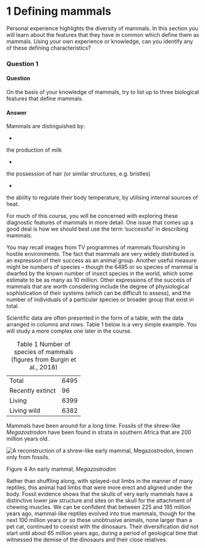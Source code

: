 # 1 Defining mammals


Personal experience highlights the diversity of mammals. In this section you will learn about the features that they have in common which define them as mammals. Using your own experience or knowledge, can you identify any of these defining characteristics?
<!--SAQ id=saq001-->

### Question 1


#### Question

On the basis of your knowledge of mammals, try to list up to three biological features that define mammals.


#### Answer

Mammals are distinguished by:

* 
the production of milk


* 
the possession of hair (or similar structures, e.g. bristles)


* 
the ability to regulate their body temperature, by utilising internal sources of heat.

<!--ENDSAQ-->
For much of this course, you will be concerned with exploring these diagnostic features of mammals in more detail. One issue that comes up a good deal is how we should best use the term ‘successful’ in describing mammals.

You may recall images from TV programmes of mammals flourishing in hostile environments. The fact that mammals are very widely distributed is an expression of their success as an animal group. Another useful measure might be numbers of species – though the 6495 or so species of mammal is dwarfed by the known number of insect species in the world, which some estimate to be as many as 10 million. Other expressions of the success of mammals that are worth considering include the degree of physiological sophistication of their systems (which can be difficult to assess), and the number of individuals of a particular species or broader group that exist in total.

Scientific data are often presented in the form of a table, with the data arranged in columns and rows. Table 1 below is a very simple example. You will study a more complex one later in the course.
<table xmlns:str="http://exslt.org/strings">
<caption>Table 1 Number of species of mammals (figures from Burgin et al., 2018)</caption>
<tbody>
<tr>
<td class="highlight_" rowspan="" colspan="">Total</td>
<td class="highlight_" rowspan="" colspan="">6495</td>
</tr>
<tr>
<td class="highlight_" rowspan="" colspan="">Recently extinct</td>
<td class="highlight_" rowspan="" colspan="">96</td>
</tr>
<tr>
<td class="highlight_" rowspan="" colspan="">Living</td>
<td class="highlight_" rowspan="" colspan="">6399</td>
</tr>
<tr>
<td class="highlight_" rowspan="" colspan="">Living wild</td>
<td class="highlight_" rowspan="" colspan="">6382</td>
</tr>
</tbody>
</table>

Mammals have been around for a long time. Fossils of the shrew-like *Megazostrodon* have been found in strata in southern Africa that are 200 million years old.


![A reconstruction of a shrew-like early mammal, Megazostrodon, known only from fossils.](../images/s182_12_figure_4.jpg)


Figure 4 An early mammal, *Megazostrodon*


Rather than shuffling along, with splayed-out limbs in the manner of many reptiles, this animal had limbs that were more erect and aligned under the body. Fossil evidence shows that the skulls of very early mammals have a distinctive lower jaw structure and sites on the skull for the attachment of chewing muscles. We can be confident that between 225 and 195 million years ago, mammal-like reptiles evolved into true mammals, though for the next 100 million years or so these unobtrusive animals, none larger than a pet cat, continued  to coexist with the dinosaurs. Their diversification did not start until about 65 million years ago, during a period of geological time that witnessed the demise of the dinosaurs and their close relatives.

